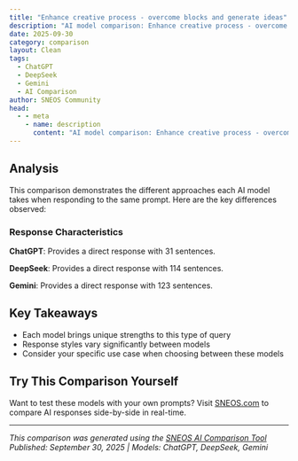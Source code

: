 ```yaml
---
title: "Enhance creative process - overcome blocks and generate ideas"
description: "AI model comparison: Enhance creative process - overcome blocks and generate ideas..."
date: 2025-09-30
category: comparison
layout: Clean
tags:
  - ChatGPT
  - DeepSeek
  - Gemini
  - AI Comparison
author: SNEOS Community
head:
  - - meta
    - name: description
      content: "AI model comparison: Enhance creative process - overcome blocks and generate ideas..."
---
```


<ChatComparison
  title="Enhance creative process - overcome blocks and generate ideas"
  prompt="Enhance creative process - overcome blocks and generate ideas"
  :responses='{
    "ChatGPT": "Certainly! Here are some effective strategies to enhance your creative process, overcome blocks, and generate fresh ideas:\n\n### 1. Change Your Environment\n- **Switch locations:** Move to a different room, go outdoors, or visit a caf\u00E9.\n- **Declutter:** A clean and organized space can clear your mind.\n- **Add inspiring elements:** Surround yourself with art, plants, or objects that spark creativity.\n\n### 2. Practice Free Writing or Brainstorming\n- Set a timer for 5-10 minutes and write down everything that comes to mind without judgment.\n- Use mind maps to visually connect ideas.\n- List crazy or wild ideas without censoring them.\n\n### 3. Take Breaks and Rest\n- Step away from the project to refresh your mind.\n- Engage in a different activity like walking, exercising, or listening to music.\n- Practice mindfulness or meditation to reduce stress and open your mind.\n\n### 4. Use Creative Exercises\n- **SCAMPER Technique:** Substitute, Combine, Adapt, Modify, Put to another use, Eliminate, Reverse.\n- **Role-playing:** Imagine how a different person or character would approach the problem.\n- **Random input:** Pick a random word or image and find ways to relate it to your project.\n\n### 5. Collaborate and Seek Feedback\n- Discuss your ideas with friends or colleagues to gain new perspectives.\n- Join creative groups or communities.\n- Accept constructive criticism without discouragement.\n\n### 6. Limit Your Options\n- Sometimes constraints can boost creativity by forcing you to think more deeply.\n- Set specific goals or limitations on your work.\n\n### 7. Maintain a Creative Routine\n- Establish regular time blocks dedicated to creative work.\n- Keep a journal or idea notebook handy to capture thoughts anytime.\n\n### 8. Stay Curious and Keep Learning\n- Read books, watch documentaries, or explore topics outside your usual interests.\n- Attend workshops or take online courses related to your field.\n\n---\n\nIf you\u2019d like, I can provide specific prompts or exercises tailored to your creative field\u2014just let me know!",
    "DeepSeek": "Of course. Enhancing your creative process is like building a mental gym and learning how to exercise. It\u0027s part mindset, part technique, and part routine.\n\nHere is a comprehensive guide to overcoming creative blocks and generating a wealth of ideas, broken down into a two-part framework:\n\n1.  **Breaking the Block:** What to do when you\u0027re stuck.\n2.  **Building the Flow:** How to generate ideas proactively and consistently.\n\n---\n\n### Part 1: Breaking the Block (When You\u0027re Stuck)\n\nCreative blocks are often caused by pressure, fear, or fatigue. The goal here is to lower the stakes and get moving again.\n\n#### **A. Shift Your Perspective**\n\n1.  **Lower the Bar Deliberately:** Tell yourself, \u0022For the next 15 minutes, I will work on the *worst* possible version of this idea.\u0022 This eliminates the pressure to be brilliant and frees you to just create *something*. You can always fix a bad page; you can\u0027t fix a blank one.\n2.  **Change the \u0022Unit of Time\u0022:** Instead of \u0022I need to finish this project,\u0022 tell yourself, \u0022I will work on this for just 25 minutes.\u0022 (The Pomodoro Technique). A small, manageable commitment is less daunting.\n3.  **Adopt a Beginner\u0027s Mindset:** Ask yourself, \u0022If I were a complete beginner, how would I approach this?\u0022 This forces you to question assumptions and see the problem with fresh eyes.\n\n#### **B. Change Your Inputs \u0026 Environment**\n\n1.  **Move Your Body:** Go for a walk, do some stretches, or clean your desk. Physical movement shakes up your mental state and can lead to new neural connections.\n2.  **Change Your Scenery:** Work in a different room, a coffee shop, or a library. New sensory inputs stimulate new thoughts.\n3.  **Consume Different Media:** If you\u0027re a writer, look at art. If you\u0027re a designer, listen to a complex piece of music. Cross-pollination of different fields is a powerful catalyst.\n4.  **Practice \u0022Input Detox\u0022:** Sometimes the block comes from overwhelm. Close all browser tabs, put your phone away, and just sit with your thoughts and a notebook for 10 minutes.\n\n#### **C. Use Simple, Action-Oriented Prompts**\n\nWhen you\u0027re paralyzed, a simple instruction can get the gears turning.\n\n*   **Copy and Transform:** Find a piece of work you admire (a poem, a design, a song) and try to recreate its *structure* or *mood* with your own content. You\u0027re not plagiarizing; you\u0027re reverse-engineering.\n*   **Use Constraints:** Paradoxically, limits set you free. Try: \u0022Write a story in exactly 100 words,\u0022 or \u0022Design a logo using only circles,\u0022 or \u0022Compose a melody with only three notes.\u0022\n*   **The \u0022What If\u0022 Game:** Ask a series of absurd \u0022What if...\u0022 questions about your project.\n    *   *What if my main character was a toddler?*\n    *   *What if this product had to be used underwater?*\n    *   *What if this song was played at double the speed?*\n\n---\n\n### Part 2: Building the Flow (Generating Ideas Proactively)\n\nThis is about creating a system where ideas come to you, rather than you having to hunt them down.\n\n#### **A. Cultivate the Habit of Noticing (Idea Capture)**\n\nYour brain is a terrible filing cabinet. Get ideas out of your head and into a trusted system.\n\n1.  **Always Carry a \u0022Swipe File\u0022:** This can be a physical notebook, a notes app on your phone, or a voice recorder. Whenever you see, hear, or think of something interesting\u2014a quote, a color combination, a weird street name, a problem you observe\u2014write it down. This becomes your personal mine of raw material.\n2.  **Practice Active Observation:** Dedicate 10 minutes a day to simply observing your environment like a detective or an anthropologist. What do you see that you normally ignore? What patterns emerge?\n\n#### **B. Use Proven Ideation Techniques**\n\nThese are structured methods to force new connections.\n\n1.  **Mind Mapping:** Start with a central concept and radiate outwards with connected words, ideas, and images. It\u0027s a visual representation of your brain\u0027s associative process.\n2.  **SCAMPER:** A powerful checklist for idea generation. For any existing product or idea, ask:\n    *   **S**ubstitute: What can I replace?\n    *   **C**ombine: What can I merge this with?\n    *   **A**dapt: What else is like this? What context could I change?\n    *   **M**odify: Could I change the color, size, shape, etc.?\n    *   **P**ut to another use: How could I use this differently?\n    *   **E**liminate: What can I remove?\n    *   **R**everse: What if I did the opposite? Could I reverse the order?\n3.  **The \u0022Six Thinking Hats\u0022:** Explore an idea from six different perspectives (Managing, Information, Emotions, Discernment, Optimism, Creativity). This prevents you from getting stuck in a single mode (e.g., only criticizing).\n4.  **Word Association \u0026 Forced Connections:** Take two random words from your swipe file (e.g., \u0022moonlight\u0022 and \u0022toaster\u0022) and force yourself to find a connection or create a new idea from their combination. This is the engine of surrealism and innovation.\n\n#### **C. Build a Sustainable Creative Practice**\n\n1.  **Create a \u0022Creative Ritual\u0022:** A consistent pre-work routine signals to your brain that it\u0027s time to create. This could be making a specific tea, lighting a candle, or playing a certain song. (As famously practiced by Stephen King).\n2.  **Schedule \u0022Idea Time\u0022:** Don\u0027t wait for inspiration to strike. Block out non-negotiable time in your calendar for brainstorming and exploration, even if you don\u0027t have a specific project. Protect this time.\n3.  **Separate Creation from Criticism:** This is the golden rule. When you are generating ideas, **do not judge them.** Let them flow. The critical, editing mind has its place, but it must come later. Think of it as a two-stage process: **Divergent Thinking** (open, wild, many ideas) followed by **Convergent Thinking** (analytical, critical, refining ideas).\n\n### The Anti-Block Checklist (When All Else Fails)\n\n*   [ ] **Have I taken a break?** (Seriously, go for a walk.)\n*   [ ] **Have I lowered the stakes?** (Can I try to make the \u0022worst\u0022 version?)\n*   [ ] **Am I trying to create and criticize at the same time?** (Stop judging, just produce.)\n*   [ ] **Have I looked at my Swipe File for random inspiration?**\n*   [ ] **Have I applied a constraint or a \u0022What If\u0022 question?**\n*   [ ] **Can I talk this out with someone?** (Explaining the problem often reveals the solution.)\n\n**Final Thought:** Creativity is not a magical talent possessed by a few; it\u0027s a muscle and a process. By understanding the blocks and actively practicing the techniques, you transform creativity from a fleeting moment of inspiration into a reliable, on-demand skill.",
    "Gemini": "Let\u0027s break down how to enhance your creative process and overcome blocks to generate new ideas. Here\u0027s a comprehensive approach, broken down into key categories:\n\n**I. Understanding Your Creative Process:**\n\n*   **Identify Your Blocks:**\n    *   **Fear of Failure:** Perfectionism, fear of judgment.\n    *   **Lack of Time:** Feeling overwhelmed, not prioritizing creativity.\n    *   **Distractions:** Interruptions, digital noise.\n    *   **Lack of Inspiration:** Feeling uninspired, stagnant.\n    *   **Overthinking:** Analyzing too much, paralyzing yourself.\n    *   **Comfort Zone:** Sticking to familiar ideas and methods.\n*   **Recognize Your Peak Creative Times:** When do you feel most creative? Morning? Evening? After exercise? Capitalize on those times.\n*   **Understand Your Triggers:** What activities or environments tend to spark your creativity? Nature? Music? Conversations?\n*   **Document Your Process:** Keep a journal or log of your creative activities. Note what works, what doesn\u0027t, and what triggers new ideas.\n\n**II. Techniques to Overcome Creative Blocks:**\n\n*   **Shift Your Perspective:**\n    *   **Reframing:** Look at the problem from a different angle. What if the opposite was true?\n    *   **Role-Playing:** Imagine how someone else (an expert, a child, a historical figure) would approach the problem.\n    *   **Random Input:** Introduce random elements to the problem (a word, an image, a sound) and see how they connect.  Try using a random word generator.\n    *   **Challenge Assumptions:**  Question the underlying assumptions of the problem.  Are they really necessary?\n*   **Stimulate Your Senses:**\n    *   **Change of Scenery:** Go for a walk, visit a museum, work in a different room.\n    *   **Listen to Music:** Choose music that inspires you, whether it\u0027s upbeat and energetic or calming and reflective.\n    *   **Engage with Art:** Look at paintings, sculptures, films, or books that resonate with you.\n    *   **Sensory Deprivation (briefly):** Sometimes, minimizing external stimuli can help you focus inward.\n*   **Break Down the Problem:**\n    *   **Chunking:** Divide the problem into smaller, more manageable parts.\n    *   **Mind Mapping:** Visually organize your thoughts and ideas around a central theme.\n    *   **Reverse Brainstorming:** Instead of generating solutions, brainstorm ways to make the problem *worse*. Then, reverse those ideas into potential solutions.\n*   **Embrace Imperfection:**\n    *   **\u0022Shitty First Drafts\u0022:** Allow yourself to create a messy, imperfect first version without judgment.\n    *   **Experimentation:** Try new things without worrying about the outcome. The goal is to learn and explore.\n    *   **Let Go of Control:**  Sometimes, the best ideas come when you\u0027re not trying too hard.\n*   **Take a Break:**\n    *   **Step Away:** Sometimes, the best thing you can do is walk away from the problem and do something completely different.\n    *   **Meditate or Practice Mindfulness:** Clear your mind and focus on the present moment.\n    *   **Engage in Physical Activity:** Exercise can help release endorphins and clear your head.\n    *   **Sleep On It:** Let your subconscious work on the problem while you sleep.\n\n**III. Idea Generation Techniques:**\n\n*   **Brainstorming:**\n    *   **Quantity Over Quality:** Generate as many ideas as possible, without judgment.\n    *   **Build on Ideas:** Encourage participants to build on each other\u0027s ideas.\n    *   **Defer Judgment:** Don\u0027t criticize or evaluate ideas during the brainstorming session.\n    *   **Timeboxing:** Set a time limit for the brainstorming session to maintain focus.\n*   **SCAMPER:**  A checklist that prompts you to think about how you can change an existing product or service to create something new.\n    *   **S**ubstitute: What can you substitute? Materials, components, processes?\n    *   **C**ombine: What can you combine? Ideas, features, technologies?\n    *   **A**dapt: What can you adapt? What else is like this? What other ideas does this suggest?\n    *   **M**odify: What can you modify? Enlarge, reduce, change shape, color, or function?\n    *   **P**ut to other uses: What else can it be used for? Are there new markets or applications?\n    *   **E**liminate: What can you eliminate? Simplify, reduce complexity, remove unnecessary features?\n    *   **R**everse: What can you reverse? Turn it upside down, inside out, or backwards?\n*   **The \u0022Yes, and...\u0022 Technique:**  A technique borrowed from improv, where you accept an idea and then build upon it.\n*   **Analogy Thinking:** Draw parallels between seemingly unrelated concepts.  \u0022This problem is like trying to...\u0022\n*   **Storyboarding:**  Visually map out the steps involved in a process or narrative to identify areas for innovation.\n*   **Attribute Listing:**  List the key attributes of a product or service, then brainstorm ways to improve each attribute.\n*   **Concept Blending:** Combine two or more different concepts to create a new and innovative idea.\n*   **TRIZ (Theory of Inventive Problem Solving):** A systematic approach to problem-solving based on patterns of invention. (More complex, requires learning the TRIZ principles).\n\n**IV. Cultivating a Creative Environment:**\n\n*   **Create a Dedicated Workspace:** A place where you can focus and feel inspired.\n*   **Gather Inspiration:** Surround yourself with things that inspire you, such as books, art, quotes, and objects.\n*   **Embrace Failure as Learning:** View failures as opportunities to learn and grow.\n*   **Seek Feedback:** Share your ideas with others and be open to constructive criticism.\n*   **Stay Curious:** Cultivate a sense of curiosity and a desire to learn new things.\n*   **Network with Others:** Connect with other creative people to share ideas and get inspired.\n*   **Continuous Learning:** Read books, take courses, and attend workshops to expand your knowledge and skills.\n*   **Manage Your Time:** Schedule dedicated time for creative work and protect it from distractions.\n*   **Take Care of Yourself:** Get enough sleep, eat healthy foods, and exercise regularly. Physical and mental well-being are essential for creativity.\n\n**V. Tools \u0026 Resources:**\n\n*   **Mind Mapping Software:** MindManager, XMind, FreeMind.\n*   **Brainstorming Apps:** Stormboard, Miro, Mural.\n*   **Random Word/Idea Generators:** Online tools.\n*   **Inspiration Platforms:** Pinterest, Behance, Dribbble.\n*   **Note-Taking Apps:** Evernote, OneNote, Google Keep.\n*   **Creative Communities:** Online forums, workshops, local meetups.\n\n**Example: Overcoming Writer\u0027s Block:**\n\nLet\u0027s say you\u0027re a writer facing writer\u0027s block. Here\u0027s how you could apply these techniques:\n\n1.  **Identify the Block:** Is it fear of judgment, lack of ideas, perfectionism, or something else?\n2.  **Shift Perspective:**\n    *   **Role-Playing:** \u0022What would Stephen King do if he were stuck?\u0022\n    *   **Random Input:** Use a random word generator to get a word and try to incorporate it into your story.\n3.  **Stimulate Senses:** Go for a walk in nature, listen to music that evokes the desired mood.\n4.  **Break Down the Problem:** If you\u0027re stuck on a whole novel, focus on writing just one scene. If you\u0027re stuck on a scene, focus on writing just one sentence.\n5.  **Embrace Imperfection:** Write a \u0022shitty first draft\u0022 without worrying about grammar or style.\n6.  **Take a Break:** Step away from the computer and do something completely different.\n7.  **Idea Generation:** Use the SCAMPER technique to brainstorm ways to change your plot or characters.\n\n**Key Takeaways:**\n\n*   Creativity is a muscle; the more you use it, the stronger it becomes.\n*   Experiment with different techniques to find what works best for you.\n*   Be patient and persistent. Overcoming creative blocks takes time and effort.\n*   Don\u0027t be afraid to fail. Failure is a natural part of the creative process.\n*   Most importantly:  **Make time for creativity. Prioritize it.**  Even 15 minutes a day can make a huge difference.\n\nBy understanding your creative process, employing various techniques to overcome blocks, and cultivating a creative environment, you can unlock your creative potential and generate a wealth of new ideas. Good luck!\n"
  }'
  published-date="22:46"
/>

## Analysis

This comparison demonstrates the different approaches each AI model takes when responding to the same prompt. Here are the key differences observed:

### Response Characteristics

**ChatGPT**: Provides a direct response with 31 sentences. 

**DeepSeek**: Provides a direct response with 114 sentences. 

**Gemini**: Provides a direct response with 123 sentences. 

## Key Takeaways

- Each model brings unique strengths to this type of query
- Response styles vary significantly between models
- Consider your specific use case when choosing between these models

## Try This Comparison Yourself

Want to test these models with your own prompts? Visit [SNEOS.com](https://sneos.com) to compare AI responses side-by-side in real-time.

---

*This comparison was generated using the [SNEOS AI Comparison Tool](https://sneos.com)*
*Published: September 30, 2025 | Models: ChatGPT, DeepSeek, Gemini*
